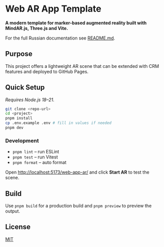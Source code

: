 # Web AR App Template

**A modern template for marker-based augmented reality built with MindAR.js, Three.js and Vite.**

For the full Russian documentation see [README.md](./README.md).

## Purpose

This project offers a lightweight AR scene that can be extended with CRM features and deployed to GitHub Pages.

## Quick Setup

_Requires Node.js 18–21._

```bash
git clone <repo-url>
cd <project>
pnpm install
cp .env.example .env # fill in values if needed
pnpm dev
```

### Development

- `pnpm lint` – run ESLint
- `pnpm test` – run Vitest
- `pnpm format` – auto format

Open [http://localhost:5173/web-app-ar/](http://localhost:5173/web-app-ar/) and click **Start AR** to test the scene.

## Build

Use `pnpm build` for a production build and `pnpm preview` to preview the output.

## License

[MIT](./LICENSE)
